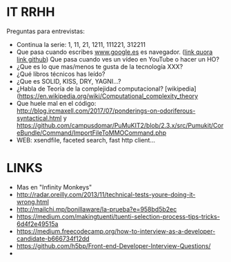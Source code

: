 IT RRHH
=======

Preguntas para entrevistas:

* Continua la serie: 1, 11, 21, 1211, 111221, 312211
* Que pasa cuando escribes www.google.es es navegador. ([link quora](https://www.quora.com/What-are-the-series-of-steps-that-happen-when-an-URL-is-requested-from-the-address-field-of-a-browser) [link github](https://github.com/alex/what-happens-when)) Que pasa cuando ves un vídeo en YouTube o hacer un HO?
* ¿Que es lo que mas/menos te gusta de la tecnología XXX?
* ¿Qué libros técnicos has leído?
* ¿Que es SOLID, KISS, DRY, YAGNI...?
* ¿Habla de Teoría de la complejidad computacional? [wikipedia](https://en.wikipedia.org/wiki/Computational_complexity_theory
* Que huele mal en el código: http://blog.ircmaxell.com/2017/07/ponderings-on-odoriferous-syntactical.html y https://github.com/campusdomar/PuMuKIT2/blob/2.3.x/src/Pumukit/CoreBundle/Command/ImportFileToMMOCommand.php
* WEB: xsendfile, faceted search, fast http client...

LINKS
=====

* Mas en "Infinity Monkeys"
* http://radar.oreilly.com/2013/11/technical-tests-youre-doing-it-wrong.html
* http://mailchi.mp/bonillaware/la-prueba?e=958bd5b2ec
* https://medium.com/makingtuenti/tuenti-selection-process-tips-tricks-6d4f2e49515a
* https://medium.freecodecamp.org/how-to-interview-as-a-developer-candidate-b666734f12dd
* https://github.com/h5bp/Front-end-Developer-Interview-Questions/
* 


